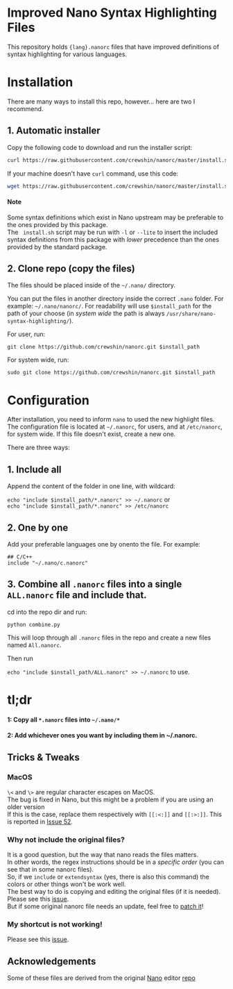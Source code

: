 # Improved Nano Syntax Highlighting Files

This repository holds ``{lang}.nanorc`` files that have improved definitions of syntax highlighting for various languages.

# Installation

There are many ways to install this repo, however... here are two I recommend.

## 1. Automatic installer

Copy the following code to download and run the installer script:

```sh
curl https://raw.githubusercontent.com/crewshin/nanorc/master/install.sh | sh
```

If your machine doesn't have `curl` command, use this code:

```sh
wget https://raw.githubusercontent.com/crewshin/nanorc/master/install.sh -O- | sh
```

#### Note

Some syntax definitions which exist in Nano upstream may be preferable to the ones provided by this package.  
The ` install.sh` script may be run with `-l` or `--lite` to insert the included syntax definitions from this package with *lower* precedence than the ones provided by the standard package.


## 2. Clone repo (copy the files)

The files should be placed inside of the `~/.nano/` directory.

You can put the files in another directory inside the correct `.nano` folder.
For example: `~/.nano/nanorc/`.
For readability will use `$install_path` for the path of your choose (in *system wide* the path is always `/usr/share/nano-syntax-highlighting/`).

For user, run:

`git clone https://github.com/crewshin/nanorc.git $install_path`

For system wide, run:

`sudo git clone https://github.com/crewshin/nanorc.git $install_path`

# Configuration

After installation, you need to inform `nano` to used the new highlight files. 
The configuration file is located at `~/.nanorc`, for users, and at `/etc/nanorc`, for system wide.
If this file doesn't exist, create a new one.

There are three ways:

## 1. Include all

Append the content of the folder in one line, with wildcard:

`echo "include $install_path/*.nanorc" >> ~/.nanorc` or  
`echo "include $install_path/*.nanorc" >> /etc/nanorc`

## 2. One by one

Add your preferable languages one by onento the file. For example:

```
## C/C++
include "~/.nano/c.nanorc"
```

## 3. Combine all `.nanorc` files into a single `ALL.nanorc` file and include that.

cd into the repo dir and run:

`python combine.py`

This will loop through all `.nanorc` files in the repo and create a new files named `All.nanorc`.

Then run

`echo "include $install_path/ALL.nanorc" >> ~/.nanorc` to use.


# tl;dr

#### 1: Copy all `*.nanorc` files into `~/.nano/*`

#### 2: Add whichever ones you want by including them in ~/.nanorc.


## Tricks & Tweaks

### MacOS

`\<` and `\>` are regular character escapes on MacOS.  
The bug is fixed in Nano, but this might be a problem if you are using an older version  
If this is the case, replace them respectively with `[[:<:]]` and `[[:>:]]`.
This is reported in [Issue 52](https://github.com/scopatz/nanorc/issues/52).

### Why not include the original files?

It is a good question, but the way that nano reads the files matters.  
In other words, the regex instructions should be in a _specific order_ (you can see that in some nanorc files).  
So, if we `include` or `extendsyntax` (yes, there is also this command) the colors or other things won't be work well.  
The best way to do is copying and editing the original files (if it is needed).  
Please see this [issue](https://savannah.gnu.org/bugs/index.php?5698).   
But if some original nanorc file needs an update, feel free to [patch it](https://savannah.gnu.org/patch/?func=additem&group=nano)!

### My shortcut is not working!

Please see this [issue](https://savannah.gnu.org/bugs/?56994).

## Acknowledgements

Some of these files are derived from the original [Nano](https://www.nano-editor.org) editor [repo](https://git.savannah.gnu.org/cgit/nano.git)
